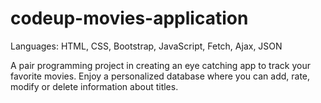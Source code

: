 # codeup-movies-application

Languages: HTML, CSS, Bootstrap, JavaScript, Fetch, Ajax, JSON

A pair programming project in creating an eye catching app to track your favorite movies. Enjoy a personalized database where you can add, rate, modify or delete information about titles.
